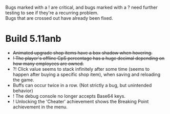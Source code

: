 Bugs marked with a ! are critical, and bugs marked with a ? need further testing to see if they're a recurring problem.  
Bugs that are crossed out have already been fixed.
# Build 5.11anb
- ~~Animated upgrade shop items have a box shadow when hovering.~~
- ~~! The player's offline CpS percentage has a huge decimal depending on how many employees are owned.~~
- ?! Click value seems to stack infinitely after some time (seems to happen after buying a specific shop item), when saving and reloading the game.
- Buffs can occur twice in a row. (Not strictly a bug, but unintended behavior)
- ! The debug console no longer accepts Base64 keys.
- ! Unlocking the 'Cheater' achievement shows the Breaking Point achievement in the menu.
